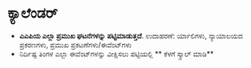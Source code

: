 # **ಕ್ಯಾಲೆಂಡರ್**

- **ಎಎಪಿಯ ಎಲ್ಲಾ ಪ್ರಮುಖ ಘಟನೆಗಳನ್ನು ಪಟ್ಟಿಮಾಡುತ್ತದೆ**. ಉದಾಹರಣೆ: ರ್ಯಾಲಿಗಳು, ನ್ಯಾಯಾಲಯದ ಪ್ರಕರಣಗಳು, ಪ್ರಮುಖ ಪ್ರಕಟಣೆಗಳು/ಈವೆಂಟ್‌ಗಳು
- ನಿರ್ದಿಷ್ಟ ತಿಂಗಳ ಎಲ್ಲಾ ಈವೆಂಟ್‌ಗಳನ್ನು ವೀಕ್ಷಿಸಲು ಪಟ್ಟಿಯಲ್ಲಿ ** ಕೆಳಗೆ ಸ್ಕ್ರಾಲ್ ಮಾಡಿ**